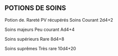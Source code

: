## POTIONS DE SOINS


Potion de. Rareté PV récupérés
Soins Courant 2d4+2

Soins majeurs Peu courant Ad4+4

Soins supérieurs Rare 8d4+8

Soins suprêmes Très rare 10d4+20
